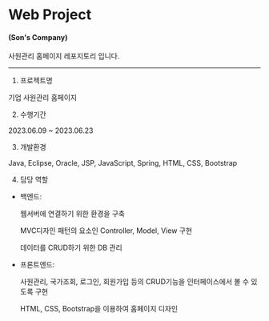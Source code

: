 # Web Project
#### (Son's Company)
사원관리 홈페이지 레포지토리 입니다.

***

1) 프로젝트명


  기업 사원관리 홈페이지


2) 수행기간


  2023.06.09 ~ 2023.06.23


3) 개발환경


  Java, Eclipse, Oracle, JSP, JavaScript, Spring, HTML, CSS, Bootstrap


4) 담당 역할


- 백엔드:  

    웹서버에 연결하기 위한 환경을 구축


    MVC디자인 패턴의 요소인 Controller, Model, View 구현


    데이터를 CRUD하기 위한 DB 관리


 - 프론트엔드:

    사원관리, 국가조회, 로그인, 회원가입 등의 CRUD기능을 인터페이스에서 볼 수 있도록 구현


    HTML, CSS, Bootstrap을 이용하여 홈페이지 디자인 
